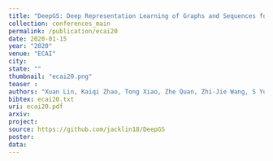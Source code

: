 ```yaml
---
title: "DeepGS: Deep Representation Learning of Graphs and Sequences for Drug-Target Binding Affinity Prediction"
collection: conferences_main
permalink: /publication/ecai20
date: 2020-01-15
year: "2020"
venue: "ECAI"
city: 
state: ""
thumbnail: "ecai20.png"
teaser : 
authors: "Xuan Lin, Kaiqi Zhao, Tong Xiao, Zhe Quan, Zhi-Jie Wang, S Yu Philip"
bibtex: ecai20.txt
uri: ecai20.pdf
arxiv: 
project: 
source: https://github.com/jacklin18/DeepGS
poster: 
data:
---
```

